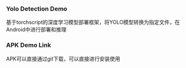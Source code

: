 ### Yolo Detection Demo
基于torchscript的深度学习模型部署框架，将YOLO模型转换为指定文件，在Android中进行部署和推理

### APK Demo Link
APK可以直接通过git下载，可以直接进行安装使用
